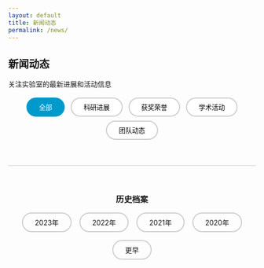```yaml
---
layout: default
title: 新闻动态
permalink: /news/
---
```


<section class="page-header">
  <div class="container">
    <h1>新闻动态</h1>
    <p>关注实验室的最新进展和活动信息</p>
  </div>
</section>

<section class="content-section">
  <div class="container">
    <div class="news-filters">
      <button class="filter-btn active" data-filter="all">全部</button>
      <button class="filter-btn" data-filter="research">科研进展</button>
      <button class="filter-btn" data-filter="award">获奖荣誉</button>
      <button class="filter-btn" data-filter="event">学术活动</button>
      <button class="filter-btn" data-filter="team">团队动态</button>
    </div>

  <div class="news-timeline" id="news-timeline"></div>

  <div class="news-archive">
      <h3>历史档案</h3>
      <div class="archive-years">
        <a href="#" class="archive-year">2023年</a>
        <a href="#" class="archive-year">2022年</a>
        <a href="#" class="archive-year">2021年</a>
        <a href="#" class="archive-year">2020年</a>
        <a href="#" class="archive-year">更早</a>
      </div>
    </div>
  </div>
</section>

<style>
:root {
  --primary-color: #003366;
  --secondary-color: #0099cc;
  --white: #fff;
  --medium-gray: #ccc;
  --dark-gray: #666;
  --shadow: 0 2px 8px rgba(0, 0, 0, 0.1);
  --transition: all 0.3s ease;
}
.news-filters { text-align: center; margin-bottom: 3rem; }
.filter-btn {
  background: var(--white);
  border: 2px solid var(--medium-gray);
  padding: 0.5rem 1.5rem;
  margin: 0.25rem;
  border-radius: 25px;
  cursor: pointer;
  transition: var(--transition);
  font-weight: 500;
}
.filter-btn.active, .filter-btn:hover {
  background: var(--secondary-color);
  color: var(--white);
  border-color: var(--secondary-color);
}
.news-timeline { max-width: 800px; margin: 0 auto; }
.timeline-year { margin-bottom: 3rem; }
.timeline-year h2 {
  color: var(--primary-color);
  border-bottom: 3px solid var(--secondary-color);
  padding-bottom: 0.5rem;
  margin-bottom: 1.5rem;
}

.news-item {
  display: flex;
  margin-bottom: 2rem;
  background: var(--white);
  border-radius: 8px;
  box-shadow: var(--shadow);
  overflow: hidden;
  transition: var(--transition);
}
.news-item:hover { transform: translateY(-3px); box-shadow: 0 5px 20px rgba(0,0,0,0.15); }
.news-date {
  background: var(--secondary-color);
  color: var(--white);
  padding: 1.5rem;
  min-width: 100px;
  text-align: center;
  display: flex;
  flex-direction: column;
  justify-content: center;
}
.date-day { font-size: 2rem; font-weight: bold; }
.date-month { font-size: 1rem; margin-top: 0.25rem; }
.news-content { padding: 1.5rem; flex: 1; }
.news-meta { display: flex; gap: 1rem; margin-bottom: 1rem; font-size: 0.9rem; color: var(--dark-gray); }
.category {
  padding: 0.2rem 0.8rem;
  border-radius: 15px;
  font-size: 0.8rem;
  font-weight: 600;
}

.category.research { background: #e3f2fd; color: #1976d2; }
.category.award { background: #f3e5f5; color: #7b1fa2; }
.category.event { background: #e8f5e8; color: #388e3c; }
.category.team { background: #fff3e0; color: #f57c00; }
.news-links { margin-top: 1rem; display: flex; gap: 1rem; flex-wrap: wrap; }
.news-link { color: var(--secondary-color); text-decoration: none; font-size: 0.9rem; }
.news-link:hover { color: var(--primary-color); }
.news-images img { max-width: 100%; border-radius: 8px; margin-top: 1rem; }
.news-archive { text-align: center; margin-top: 3rem; padding-top: 2rem; border-top: 1px solid var(--medium-gray); }
.archive-years { display: flex; justify-content: center; gap: 1rem; flex-wrap: wrap; margin-top: 1rem; }
.archive-year {
  padding: 0.5rem 1.5rem;
  border-radius: 20px;
  border: 2px solid var(--medium-gray);
  text-decoration: none;
  color: inherit;
  transition: var(--transition);
}
.archive-year:hover { border-color: var(--secondary-color); color: var(--secondary-color); }
@media (max-width: 768px) {
  .news-item { flex-direction: column; }
  .news-date { flex-direction: row; gap: 0.5rem; min-width: auto; }
  .filter-btn { padding: 0.4rem 1rem; font-size: 0.9rem; }
}
</style>

<script>
const newsData = [
  {
    year: 2025, day: 15, month: '03月', title: '实验室最新论文被CVPR 2025接收', category: 'research', author: '张教授',
    summary: '我们关于深度学习的论文《RegFormer: Real-time Registration Transformer for Large-scale LiDAR Scenes》被CVPR 2025接收。',
    links: [{ label: '论文PDF', icon: 'fas fa-file-pdf', href: '#' }, { label: '代码仓库', icon: 'fab fa-github', href: '#' }]
  },
  {
    year: 2025, day: 28, month: '02月', title: '张教授荣获国家自然科学二等奖', category: 'award', author: '实验室办公室',
    summary: '实验室主任张教授因其在计算机视觉领域的突出贡献，荣获2025年度国家自然科学二等奖。',
    image: '/assets/img/b3.jpg'
  },
  {
    year: 2025, day: 10, month: '01月', title: '成功举办2025年度学术研讨会', category: 'event', author: '学术委员会',
    summary: '实验室成功举办了2025年度学术研讨会，邀请了来自斯坦福大学、MIT、清华大学等国内外知名高校的专家学者进行学术交流。',
    links: [{ label: '活动照片', icon: 'fas fa-images', href: '#' }, { label: '演讲幻灯片', icon: 'fas fa-file-powerpoint', href: '#' }]
  },
  {
    year: 2024, day: 15, month: '12月', title: '欢迎新成员加入实验室', category: 'team', author: '人力资源部',
    summary: '热烈欢迎三位新研究生加入我们的研究团队：李明（博士研究生）、王静（硕士研究生）、张伟（硕士研究生）。'
  },
  {
    year: 2024, day: 30, month: '10月', title: 'Med-SAM 3D论文在Nature Medicine发表', category: 'research', author: '李副教授',
    summary: '实验室在医学影像分析领域取得重大突破，论文《Med-SAM 3D: Segment Anything in 3D Medical Images》在Nature Medicine上发表。',
    links: [{ label: '论文链接', icon: 'fas fa-file-pdf', href: '#' }, { label: '数据集下载', icon: 'fas fa-database', href: '#' }]
  }
];

function renderNews(filter = 'all') {
  const container = document.getElementById('news-timeline');
  container.innerHTML = '';
  const grouped = {};
  newsData.forEach(item => {
    if (filter !== 'all' && item.category !== filter) return;
    if (!grouped[item.year]) grouped[item.year] = [];
    grouped[item.year].push(item);
  });
  Object.entries(grouped).forEach(([year, items]) => {
    const section = document.createElement('div');
    section.className = 'timeline-year';
    section.innerHTML = `<h2>${year}年</h2>`;
    items.forEach(item => {
      const div = document.createElement('div');
      div.className = 'news-item';
      div.setAttribute('data-category', item.category);
      div.innerHTML = `
        <div class="news-date">
          <span class="date-day">${item.day}</span>
          <span class="date-month">${item.month}</span>
        </div>
        <div class="news-content">
          <h3>${item.title}</h3>
          <div class="news-meta">
            <span class="category ${item.category}">${({research:'科研进展',award:'获奖荣誉',event:'学术活动',team:'团队动态'}[item.category])}</span>
            <span class="author">作者: ${item.author}</span>
          </div>
          <p>${item.summary}</p>
          ${item.image ? `<div class="news-images"><img src="${item.image}" alt="新闻图片" /></div>` : ''}
          ${item.links ? `<div class="news-links">${item.links.map(l=>`<a href="${l.href}" class="news-link"><i class="${l.icon}"></i> ${l.label}</a>`).join('')}</div>` : ''}
        </div>
      `;
      section.appendChild(div);
    });
    container.appendChild(section);
  });
}

document.addEventListener('DOMContentLoaded', () => {
  renderNews();
  document.querySelectorAll('.filter-btn').forEach(btn => {
    btn.addEventListener('click', () => {
      document.querySelectorAll('.filter-btn').forEach(b => b.classList.remove('active'));
      btn.classList.add('active');
      renderNews(btn.dataset.filter);
    });
  });
});
</script>
